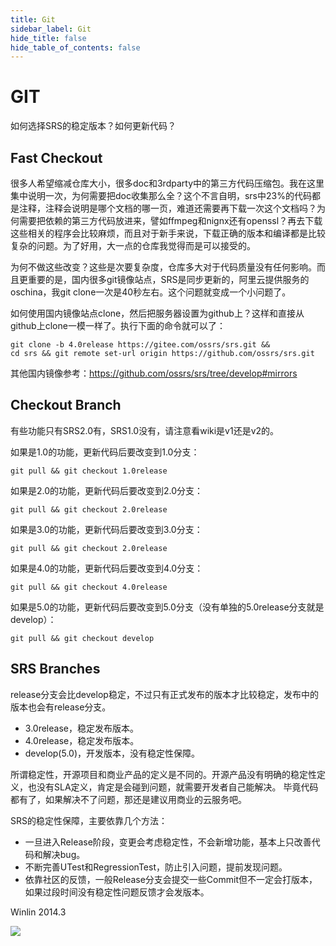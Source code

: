 ```yaml
---
title: Git
sidebar_label: Git
hide_title: false
hide_table_of_contents: false
---
```


# GIT

如何选择SRS的稳定版本？如何更新代码？

## Fast Checkout

很多人希望缩减仓库大小，很多doc和3rdparty中的第三方代码压缩包。我在这里集中说明一次，为何需要把doc收集那么全？这个不言自明，srs中23%的代码都是注释，注释会说明是哪个文档的哪一页，难道还需要再下载一次这个文档吗？为何需要把依赖的第三方代码放进来，譬如ffmpeg和nignx还有openssl？再去下载这些相关的程序会比较麻烦，而且对于新手来说，下载正确的版本和编译都是比较复杂的问题。为了好用，大一点的仓库我觉得而是可以接受的。

为何不做这些改变？这些是次要复杂度，仓库多大对于代码质量没有任何影响。而且更重要的是，国内很多git镜像站点，SRS是同步更新的，阿里云提供服务的oschina，我git clone一次是40秒左右。这个问题就变成一个小问题了。

如何使用国内镜像站点clone，然后把服务器设置为github上？这样和直接从github上clone一模一样了。执行下面的命令就可以了：

```
git clone -b 4.0release https://gitee.com/ossrs/srs.git && 
cd srs && git remote set-url origin https://github.com/ossrs/srs.git
```

其他国内镜像参考：https://github.com/ossrs/srs/tree/develop#mirrors

## Checkout Branch

有些功能只有SRS2.0有，SRS1.0没有，请注意看wiki是v1还是v2的。

如果是1.0的功能，更新代码后要改变到1.0分支：

```
git pull && git checkout 1.0release
```

如果是2.0的功能，更新代码后要改变到2.0分支：

```
git pull && git checkout 2.0release
```

如果是3.0的功能，更新代码后要改变到3.0分支：

```
git pull && git checkout 2.0release
```

如果是4.0的功能，更新代码后要改变到4.0分支：

```
git pull && git checkout 4.0release
```

如果是5.0的功能，更新代码后要改变到5.0分支（没有单独的5.0release分支就是develop）：

```
git pull && git checkout develop
```

## SRS Branches

release分支会比develop稳定，不过只有正式发布的版本才比较稳定，发布中的版本也会有release分支。

* 3.0release，稳定发布版本。
* 4.0release，稳定发布版本。
* develop(5.0)，开发版本，没有稳定性保障。

所谓稳定性，开源项目和商业产品的定义是不同的。开源产品没有明确的稳定性定义，也没有SLA定义，肯定是会碰到问题，就需要开发者自己能解决。
毕竟代码都有了，如果解决不了问题，那还是建议用商业的云服务吧。

SRS的稳定性保障，主要依靠几个方法：

* 一旦进入Release阶段，变更会考虑稳定性，不会新增功能，基本上只改善代码和解决bug。
* 不断完善UTest和RegressionTest，防止引入问题，提前发现问题。
* 依靠社区的反馈，一般Release分支会提交一些Commit但不一定会打版本，如果过段时间没有稳定性问题反馈才会发版本。

Winlin 2014.3

![](https://ossrs.net/gif/v1/sls.gif?site=ossrs.net&path=/lts/doc/zh/v4/git)


